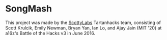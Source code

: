 # SongMash

This project was made by the [ScottyLabs](https://scottylabs.org/) Tartanhacks team, consisting of Scott Krulcik,
Emily Newman, Bryan Yan, Ian Lo, and Ajay Jain (MIT '20) at a16z's Battle of the Hacks v3 in June 2016.
